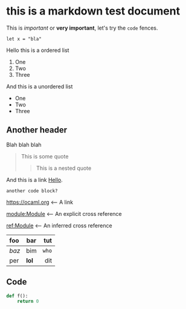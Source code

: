 # this is a markdown test document

This is _important_ or **very important**, let's try the `code` fences.

```
let x = "bla"
```

Hello this is a ordered list

1. One
2. Two
3. Three

And this is a unordered list

- One
- Two
- Three

## Another header

Blah blah blah

> This is some quote
>> This is a nested quote

And this is a link [Hello](https://ocaml.org).

    another code block?

<https://ocaml.org> <-- A link

<module:Module> <-- An explicit cross reference

<ref:Module> <-- An inferred cross reference


| foo   | bar     | tut   |
|:----- | ------- | -----:|
| _baz_ | bim     | `who` |
| per   | **lol** | dit   |

## Code

``` python
def f():
    return 0
```
